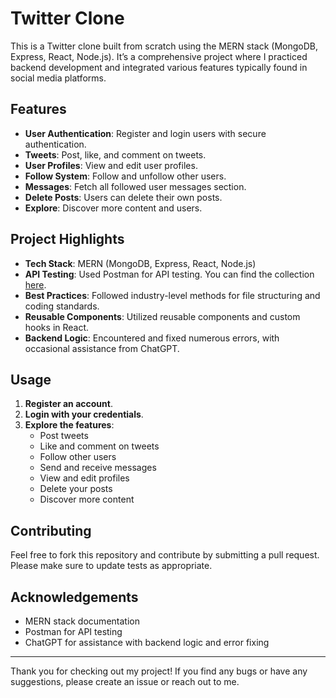 # Twitter Clone

This is a Twitter clone built from scratch using the MERN stack (MongoDB, Express, React, Node.js). It’s a comprehensive project where I practiced backend development and integrated various features typically found in social media platforms.

## Features

- **User Authentication**: Register and login users with secure authentication.
- **Tweets**: Post, like, and comment on tweets.
- **User Profiles**: View and edit user profiles.
- **Follow System**: Follow and unfollow other users.
- **Messages**: Fetch all followed user messages section.
- **Delete Posts**: Users can delete their own posts.
- **Explore**: Discover more content and users.

## Project Highlights

- **Tech Stack**: MERN (MongoDB, Express, React, Node.js)
- **API Testing**: Used Postman for API testing. You can find the collection [here](https://www.postman.com/khushramgaria/workspace/khush-ramgaria-workspace/collection/35361010-da4bb590-61ef-4de2-bf97-86722f9beb27?action=share&creator=35361010).
- **Best Practices**: Followed industry-level methods for file structuring and coding standards.
- **Reusable Components**: Utilized reusable components and custom hooks in React.
- **Backend Logic**: Encountered and fixed numerous errors, with occasional assistance from ChatGPT.

## Usage

1. **Register an account**.
2. **Login with your credentials**.
3. **Explore the features**:
   - Post tweets
   - Like and comment on tweets
   - Follow other users
   - Send and receive messages
   - View and edit profiles
   - Delete your posts
   - Discover more content

## Contributing

Feel free to fork this repository and contribute by submitting a pull request. Please make sure to update tests as appropriate.

## Acknowledgements

- MERN stack documentation
- Postman for API testing
- ChatGPT for assistance with backend logic and error fixing

---

Thank you for checking out my project! If you find any bugs or have any suggestions, please create an issue or reach out to me.


